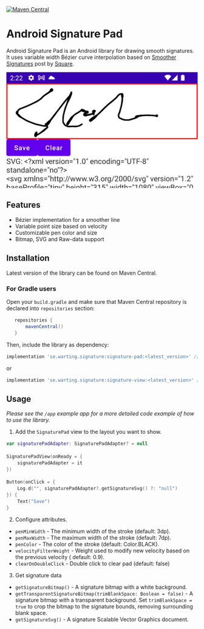 [![Maven Central](https://maven-badges.herokuapp.com/maven-central/se.warting.signature/signature-pad/badge.png)](https://maven-badges.herokuapp.com/maven-central/se.warting.signature/signature-pad)

Android Signature Pad
====================

Android Signature Pad is an Android library for drawing smooth signatures. It uses variable width
Bézier curve interpolation based
on [Smoother Signatures](https://developer.squareup.com/blog/smoother-signatures) post
by [Square](https://squareup.com).

![Screenshot](/images/header.png)

## Features

* Bézier implementation for a smoother line
* Variable point size based on velocity
* Customizable pen color and size
* Bitmap, SVG and Raw-data support

## Installation

Latest version of the library can be found on Maven Central.

### For Gradle users

Open your `build.gradle` and make sure that Maven Central repository is declared into `repositories`
section:

```gradle
   repositories {
       mavenCentral()
   }
```

Then, include the library as dependency:

```gradle
implementation 'se.warting.signature:signature-pad:<latest_version>' // jetpack Compose views
```
or
```gradle
implementation 'se.warting.signature:signature-view:<latest_version>' // legacy android views
```

## Usage

*Please see the `/app` example app for a more detailed code example of how to use the
library.*

1. Add the `SignaturePad` view to the layout you want to show.

```kotlin
var signaturePadAdapter: SignaturePadAdapter? = null

SignaturePadView(onReady = {
    signaturePadAdapter = it
})

Button(onClick = {
    Log.d("", signaturePadAdapter?.getSignatureSvg() ?: "null")
}) {
    Text("Save")
}
```

2. Configure attributes.

* `penMinWidth` - The minimum width of the stroke (default: 3dp).
* `penMaxWidth` - The maximum width of the stroke (default: 7dp).
* `penColor` - The color of the stroke (default: Color.BLACK).
* `velocityFilterWeight` - Weight used to modify new velocity based on the previous velocity (
  default: 0.9).
* `clearOnDoubleClick` - Double click to clear pad (default: false)

3. Get signature data

* `getSignatureBitmap()` - A signature bitmap with a white background.
* `getTransparentSignatureBitmap(trimBlankSpace: Boolean = false)` - A signature bitmap with a transparent background. Set `trimBlankSpace = true` to crop the bitmap to the signature bounds, removing surrounding blank space.
* `getSignatureSvg()` - A signature Scalable Vector Graphics document.

